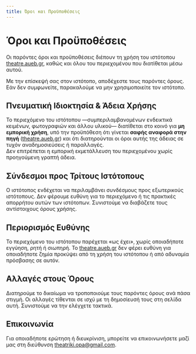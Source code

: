 ```yaml
---
title: Όροι και Προϋποθέσεις
---
```


# Όροι και Προϋποθέσεις
Οι παρόντες όροι και προϋποθέσεις διέπουν τη χρήση του ιστότοπου [theatre.aueb.gr](https://theater-aueb-gr.vercel.app), καθώς και όλου του περιεχομένου που διατίθεται μέσω αυτού.

Με την επίσκεψή σας στον ιστότοπο, αποδέχεστε τους παρόντες όρους. Εάν δεν συμφωνείτε, παρακαλούμε να μην χρησιμοποιείτε τον ιστότοπο.

## Πνευματική Ιδιοκτησία & Άδεια Χρήσης
Το περιεχόμενο του ιστότοπου —συμπεριλαμβανομένων ενδεικτικά κειμένων, φωτογραφιών και άλλου υλικού— διατίθεται στο κοινό για **μη εμπορική χρήση**, υπό την προϋπόθεση ότι γίνεται **σαφής αναφορά στην πηγή** ([theatre.aueb.gr](https://theater-aueb-gr.vercel.app)) και ότι διατηρούνται οι όροι αυτής της άδειας σε τυχόν αναδημοσιεύσεις ή παραλλαγές.  
Δεν επιτρέπεται η εμπορική εκμετάλλευση του περιεχομένου χωρίς προηγούμενη γραπτή άδεια.

## Σύνδεσμοι προς Τρίτους Ιστότοπους
Ο ιστότοπος ενδέχεται να περιλαμβάνει συνδέσμους προς εξωτερικούς ιστότοπους. Δεν φέρουμε ευθύνη για το περιεχόμενο ή τις πρακτικές απορρήτου αυτών των ιστότοπων. Συνιστούμε να διαβάζετε τους αντίστοιχους όρους χρήσης.

## Περιορισμός Ευθύνης
Το περιεχόμενο του ιστότοπου παρέχεται «ως έχει», χωρίς οποιαδήποτε εγγύηση, ρητή ή σιωπηρή. Το [theatre.aueb.gr](https://theater-aueb-gr.vercel.app) δεν φέρει ευθύνη για οποιαδήποτε ζημία προκύψει από τη χρήση του ιστότοπου ή από αδυναμία πρόσβασης σε αυτόν.

## Αλλαγές στους Όρους
Διατηρούμε το δικαίωμα να τροποποιούμε τους παρόντες όρους ανά πάσα στιγμή. Οι αλλαγές τίθενται σε ισχύ με τη δημοσίευσή τους στη σελίδα αυτή. Συνιστούμε να την ελέγχετε τακτικά.

## Επικοινωνία
Για οποιαδήποτε ερώτηση ή διευκρίνιση, μπορείτε να επικοινωνήσετε μαζί μας στη διεύθυνση [theatriki.opa@gmail.com](mailto:theatriki.opa@gmail.com).
